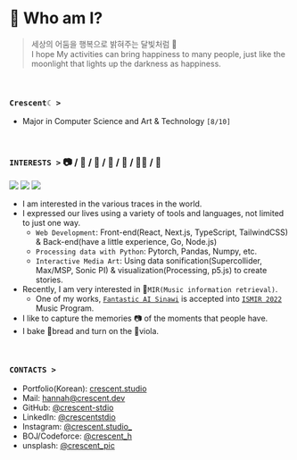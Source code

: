 # 🌙 Who am I?
> 세상의 어둠을 행복으로 밝혀주는 달빛처럼 🌃 <br/>
> I hope My activities can bring happiness to many people, just like the moonlight that lights up the darkness as happiness.

<br />

### `Crescent☾ >`
- Major in Computer Science and Art & Technology `[8/10]`

<br />

### **`INTERESTS >`** 📷 / 🥐 / 🎻 / 🔮 / 🎯 / 👩‍💻 / 🌌

<img src="https://img.shields.io/badge/React-61DAFB?style=for-the-badge&logo=React&logoColor=black"> <img src="https://img.shields.io/badge/Python-3776AB?style=for-the-badge&logo=Python&logoColor=black"> <img src="https://img.shields.io/badge/Adobe Photoshop-31A8FF?style=for-the-badge&logo=Adobe Photoshop&logoColor=black"> 


- I am interested in the various traces in the world.
- I expressed our lives using a variety of tools and languages, not limited to just one way.
  - `Web Development`: Front-end(React, Next.js, TypeScript, TailwindCSS) & Back-end(have a little experience, Go, Node.js)
  - `Processing data with Python`: Pytorch, Pandas, Numpy, etc.
  - `Interactive Media Art`: Using data sonification(Supercollider, Max/MSP, Sonic PI) & visualization(Processing, p5.js) to create stories.
- Recently, I am very interested in 🎼`MIR(Music information retrieval)`.
  - One of my works, [`Fantastic AI Sinawi`](https://www.youtube.com/watch?v=JQMfEKEXb0s) is accepted into [`ISMIR 2022`](https://ismir2022program.ismir.net/music_347.html) Music Program.
- I like to capture the memories 📷 of the moments that people have.
- I bake 🥐bread and turn on the 🎻viola.

<br />

### **`CONTACTS >`**

- Portfolio(Korean): [crescent.studio](https://www.crescent.studio/)
- Mail: hannah@crescent.dev
- GitHub: [@crescent-stdio](https://github.com/crescent-stdio)
- LinkedIn: [@crescentstdio](https://www.linkedin.com/in/crescentstdio/)
- Instagram: [@crescent.studio\_](https://www.instagram.com/crescent.studio_/)
- BOJ/Codeforce: [@crescent_h](https://www.acmicpc.net/user/crescent_h)
- unsplash: [@crescent_pic](https://unsplash.com/@crescent_pic)